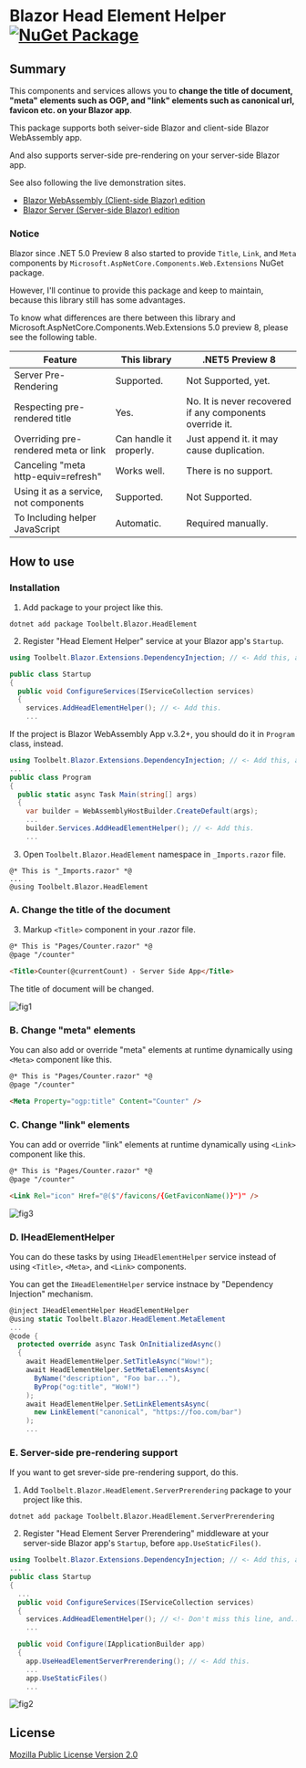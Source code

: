 # Blazor Head Element Helper [![NuGet Package](https://img.shields.io/nuget/v/Toolbelt.Blazor.HeadElement.svg)](https://www.nuget.org/packages/Toolbelt.Blazor.HeadElement/)

## Summary

This components and services allows you to **change the title of document, "meta" elements such as OGP, and "link" elements such as canonical url, favicon etc. on your Blazor app**.

This package supports both seiver-side Blazor and client-side Blazor WebAssembly app.

And also supports server-side pre-rendering on your server-side Blazor app.

See also following the live demonstration sites.

- [Blazor WebAssembly (Client-side Blazor) edition](https://demo-blazor-headelement-wasm.azurewebsites.net/)
- [Blazor Server (Server-side Blazor) edition](https://demo-blazor-headelement.azurewebsites.net/)

### Notice

Blazor since .NET 5.0 Preview 8 also started to provide `Title`, `Link`, and `Meta` components by `Microsoft.AspNetCore.Components.Web.Extensions` NuGet package.

However, I'll continue to provide this package and keep to maintain, because this library still has some advantages.

To know what differences are there between this library and Microsoft.AspNetCore.Components.Web.Extensions 5.0 preview 8, please see the following table.

Feature                               | This library            | .NET5 Preview 8  
--------------------------------------|-------------------------|--------------------------------------------  
Server Pre-Rendering                  | Supported.              | Not Supported, yet.  
Respecting pre-rendered title         | Yes.                    | No. It is never recovered if any components override it.  
Overriding pre-rendered meta or link  | Can handle it properly. | Just append it. it may cause duplication.  
Canceling "meta http-equiv=refresh"   | Works well.             | There is no support.  
Using it as a service, not components | Supported.              | Not Supported.  
To Including helper JavaScript        | Automatic.              | Required manually.


## How to use

### Installation

1. Add package to your project like this.

```shell
dotnet add package Toolbelt.Blazor.HeadElement
```

2. Register "Head Element Helper" service at your Blazor app's `Startup`.

```csharp
using Toolbelt.Blazor.Extensions.DependencyInjection; // <- Add this, and...

public class Startup
{
  public void ConfigureServices(IServiceCollection services)
  {
    services.AddHeadElementHelper(); // <- Add this.
    ...
```

If the project is Blazor WebAssembly App v.3.2+, you should do it in `Program` class, instead.

```csharp
using Toolbelt.Blazor.Extensions.DependencyInjection; // <- Add this, and...
...
public class Program
{
  public static async Task Main(string[] args)
  {
    var builder = WebAssemblyHostBuilder.CreateDefault(args);
    ...
    builder.Services.AddHeadElementHelper(); // <- Add this.
    ...
```


3. Open `Toolbelt.Blazor.HeadElement` namespace in `_Imports.razor` file.

```
@* This is "_Imports.razor" *@
...
@using Toolbelt.Blazor.HeadElement
```

### A. Change the title of the document

3. Markup `<Title>` component in your .razor file.

```html
@* This is "Pages/Counter.razor" *@
@page "/counter"

<Title>Counter(@currentCount) - Server Side App</Title>
```

The title of document will be changed.

![fig1](https://raw.githubusercontent.com/jsakamoto/Toolbelt.Blazor.HeadElement/master/.assets/fig1.png)

### B. Change "meta" elements

You can also add or override "meta" elements at runtime dynamically using `<Meta>` component like this.

```html
@* This is "Pages/Counter.razor" *@
@page "/counter"

<Meta Property="ogp:title" Content="Counter" />
```

### C. Change "link" elements

You can add or override "link" elements at runtime dynamically using `<Link>` component like this.

```html
@* This is "Pages/Counter.razor" *@
@page "/counter"

<Link Rel="icon" Href="@($"/favicons/{GetFaviconName()}")" />
```

![fig3](https://raw.githubusercontent.com/jsakamoto/Toolbelt.Blazor.HeadElement/master/.assets/fig3.gif)


### D. IHeadElementHelper

You can do these tasks by using `IHeadElementHelper` service instead of using `<Title>`, `<Meta>`, and `<Link>` components.

You can get the `IHeadElementHelper` service instnace by "Dependency Injection" mechanism.

```csharp
@inject IHeadElementHelper HeadElementHelper
@using static Toolbelt.Blazor.HeadElement.MetaElement
...
@code {
  protected override async Task OnInitializedAsync()
  {
    await HeadElementHelper.SetTitleAsync("Wow!");
    await HeadElementHelper.SetMetaElementsAsync(
      ByName("description", "Foo bar..."),
      ByProp("og:title", "WoW!")
    );
    await HeadElementHelper.SetLinkElementsAsync(
      new LinkElement("canonical", "https://foo.com/bar")
    );
    ...
```

### E. Server-side pre-rendering support

If you want to get srever-side pre-rendering support, do this.

1. Add `Toolbelt.Blazor.HeadElement.ServerPrerendering` package to your project like this.

```shell
dotnet add package Toolbelt.Blazor.HeadElement.ServerPrerendering
```

2. Register "Head Element Server Prerendering" middleware at your server-side Blazor app's `Startup`, before `app.UseStaticFiles()`.

```csharp
using Toolbelt.Blazor.Extensions.DependencyInjection; // <- Add this, and...
...
public class Startup
{
  ...
  public void ConfigureServices(IServiceCollection services)
  {
    services.AddHeadElementHelper(); // <!- Don't miss this line, and...
    ...

  public void Configure(IApplicationBuilder app)
  {
    app.UseHeadElementServerPrerendering(); // <- Add this.
    ...
    app.UseStaticFiles()
    ...
```

![fig2](https://raw.githubusercontent.com/jsakamoto/Toolbelt.Blazor.HeadElement/master/.assets/fig2.png)

## License

[Mozilla Public License Version 2.0](https://raw.githubusercontent.com/jsakamoto/Toolbelt.Blazor.HeadElement/master/LICENSE)
